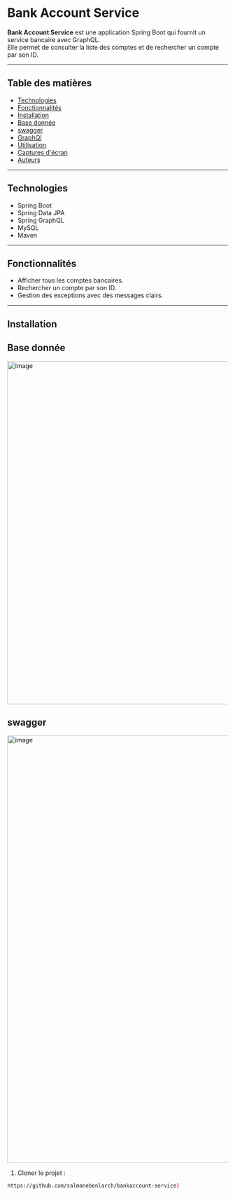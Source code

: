 # Bank Account Service


**Bank Account Service** est une application Spring Boot qui fournit un service bancaire avec GraphQL.  
Elle permet de consulter la liste des comptes et de rechercher un compte par son ID.

---

## Table des matières

- [Technologies](#technologies)
- [Fonctionnalités](#fonctionnalités)
- [Installation](#installation)
- [Base donnée](#Base-donnée)
- [swagger](#swagger)
- [GraphQl](#graphql)
- [Utilisation](#utilisation)
- [Captures d'écran](#captures-décran)
- [Auteurs](#auteurs)

---

## Technologies

- Spring Boot  
- Spring Data JPA  
- Spring GraphQL  
- MySQL  
- Maven

---

## Fonctionnalités

- Afficher tous les comptes bancaires.  
- Rechercher un compte par son ID.  
- Gestion des exceptions avec des messages clairs.  

---

## Installation
## Base donnée
<img width="1180" height="783" alt="image" src="https://github.com/user-attachments/assets/c6d01c82-f0bf-40fc-9b12-c98fcb691b37" />

## swagger
<img width="1731" height="976" alt="image" src="https://github.com/user-attachments/assets/3a20d817-8bc3-4e1f-bf9c-e89afa239d7f" />





1. Cloner le projet :

```bash
https://github.com/salmanebenlarch/bankaccount-service)
